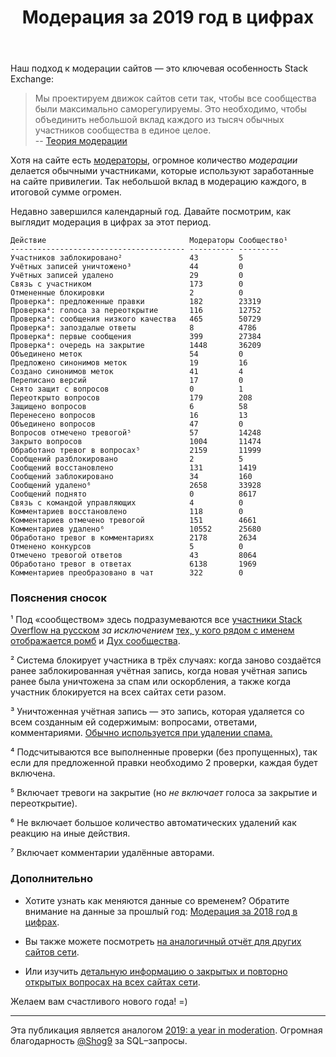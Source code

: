 ﻿---
title: "Модерация за 2019 год в цифрах"
se.owner.user_id: 6
se.owner.display_name: "Nicolas Chabanovsky"
se.owner.link: "https://ru.meta.stackoverflow.com/users/6/nicolas-chabanovsky"
se.link: "https://ru.meta.stackoverflow.com/questions/9952/%d0%9c%d0%be%d0%b4%d0%b5%d1%80%d0%b0%d1%86%d0%b8%d1%8f-%d0%b7%d0%b0-2019-%d0%b3%d0%be%d0%b4-%d0%b2-%d1%86%d0%b8%d1%84%d1%80%d0%b0%d1%85"
se.question_id: 9952
se.post_type: question
se.score: 5
---
<p>Наш подход к модерации сайтов — это ключевая особенность Stack Exchange:</p>

<blockquote>
  <p>Мы проектируем движок сайтов сети так, чтобы все сообщества были максимально саморегулируемы. Это необходимо, чтобы объединить небольшой вклад каждого из тысяч обычных участников сообщества в единое целое.<br>
  -- <a href="https://ru.meta.stackoverflow.com/q/7420/6">Теория модерации</a></p>
</blockquote>

<p>Хотя на сайте есть <a href="https://stackoverflow.blog/2018/11/21/our-theory-of-moderation-re-visited/">модераторы</a>, огромное количество <em>модерации</em> делается обычными участниками, которые используют заработанные на сайте привилегии. Так небольшой вклад в модерацию каждого, в итоговой сумме огромен.</p>

<p>Недавно завершился календарный год. Давайте посмотрим, как выглядит модерация в цифрах за этот период.</p>

<pre><code>Действие                                Модераторы Сообщество¹ 
--------------------------------------- ---------- --------- 
Участников заблокировано²               43         5  
Учётных записей уничтожено³             44         0
Учётных записей удалено                 29         0  
Связь с участником                      173        0  
Отмененные блокировки                   2          0  
Проверка⁴: предложенные правки          182        23319  
Проверка⁴: голоса за переоткрытие       116        12752  
Проверка⁴: сообщения низкого качества   465        50729  
Проверка⁴: запоздалые ответы            8          4786  
Проверка⁴: первые сообщения             399        27384  
Проверка⁴: очередь на закрытие          1448       36209  
Объединено меток                        54         0  
Предложено синонимов меток              19         16  
Создано синонимов меток                 41         4  
Переписано версий                       17         0  
Снято защит с вопросов                  0          1  
Переоткрыто вопросов                    179        208  
Защищено вопросов                       6          58  
Перенесено вопросов                     16         13  
Объединено вопросов                     47         0  
Вопросов отмечено тревогой⁵             57         14248  
Закрыто вопросов                        1004       11474  
Обработано тревог в вопросах⁵           2159       11999  
Сообщений разблокировано                2          5  
Сообщений восстановлено                 131        1419  
Сообщений заблокировано                 34         160  
Сообщений удалено⁶                      2658       33928  
Сообщений поднято                       0          8617  
Связь с командой управляющих            4          0  
Комментариев восстановлено              118        0  
Комментариев отмечено тревогой          151        4661  
Комментариев удалено⁶                   10552      25680  
Обработано тревог в комментариях        2178       2634  
Отменено конкурсов                      5          0  
Отмечено тревогой ответов               43         8064  
Обработано тревог в ответах             6138       1969  
Комментариев преобразовано в чат        322        0 
</code></pre>

<h3>Пояснения сносок</h3>

<p>¹ Под «сообществом» здесь подразумеваются все <a href="https://ru.stackoverflow.com/users">участники Stack Overflow на русском</a> <em>за исключением</em> <a href="https://ru.stackoverflow.com/users?tab=moderators">тех, у кого рядом с именем отображается ромб</a> и <a href="https://ru.stackoverflow.com/users/-1">Дух сообщества</a>.</p>

<p>² Система блокирует участника в трёх случаях: когда заново создаётся ранее заблокированная учётная запись, когда новая учётная запись ранее была уничтожена за спам или оскорбления, а также когда участник блокируется на всех сайтах сети разом.</p>

<p>³ Уничтоженная учётная запись — это запись, которая удаляется со всем созданным ей содержимым: вопросами, ответами, комментариями. <a href="https://meta.stackexchange.com/questions/88994/what-is-the-difference-between-a-deleted-user-and-a-destroyed-user">Обычно используется при удалении спама.</a></p>

<p>⁴ Подсчитываются все выполненные проверки (без пропущенных), так если для  предложенной правки необходимо 2 проверки, каждая будет включена. </p>

<p>⁵ Включает тревоги на закрытие (но <em>не включает</em> голоса за закрытие и переоткрытие).</p>

<p>⁶ Не включает большое количество автоматических удалений как реакцию на иные действия.</p>

<p>⁷ Включает комментарии удалённые авторами.   </p>

<h3>Дополнительно</h3>

<ul>
<li><p>Хотите узнать как меняются данные со временем? Обратите внимание на данные за прошлый год: <a href="https://ru.meta.stackoverflow.com/q/8491/6">Модерация за 2018 год в цифрах</a>.</p></li>
<li><p>Вы также можете посмотреть <a href="https://stackexchange.com/search?q=title%3A%222019%3A+a+year+in+moderation%22">на аналогичный отчёт для других сайтов сети</a>.</p></li>
<li>Или изучить <a href="https://meta.stackexchange.com/questions/341507/2019-a-year-in-closing">детальную информацию о закрытых и повторно открытых вопросах на всех сайтах сети</a>.</li>
</ul>

<p>Желаем вам счастливого нового года! =)</p>

<hr>

<p>Эта публикация является аналогом <a href="https://meta.stackoverflow.com/questions/392550/2019-a-year-in-moderation">2019: a year in moderation</a>. Огромная благодарность <a href="https://stackexchange.com/users/620/shog9">@Shog9</a> за SQL–запросы. </p>
